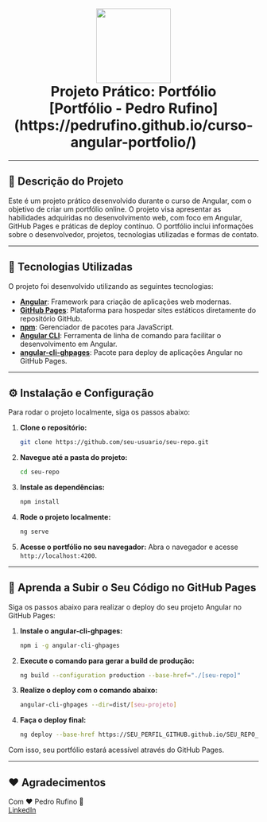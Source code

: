 <h1 align="center">
  <img src="https://vidafullstack.com.br/wp-content/uploads/2020/07/angular.png" alt="" width="150">
  <br>
    Projeto Prático: Portfólio
  <br>
  [Portfólio - Pedro Rufino](https://pedrufino.github.io/curso-angular-portfolio/)
</h1>

---

## :book: Descrição do Projeto

Este é um projeto prático desenvolvido durante o curso de Angular, com o objetivo de criar um portfólio online. O projeto visa apresentar as habilidades adquiridas no desenvolvimento web, com foco em Angular, GitHub Pages e práticas de deploy contínuo. O portfólio inclui informações sobre o desenvolvedor, projetos, tecnologias utilizadas e formas de contato.

---

## :rocket: Tecnologias Utilizadas

O projeto foi desenvolvido utilizando as seguintes tecnologias:

- **[Angular](https://angular.io/)**: Framework para criação de aplicações web modernas.
- **[GitHub Pages](https://pages.github.com/)**: Plataforma para hospedar sites estáticos diretamente do repositório GitHub.
- **[npm](https://www.npmjs.com/)**: Gerenciador de pacotes para JavaScript.
- **[Angular CLI](https://angular.io/cli)**: Ferramenta de linha de comando para facilitar o desenvolvimento em Angular.
- **[angular-cli-ghpages](https://www.npmjs.com/package/angular-cli-ghpages)**: Pacote para deploy de aplicações Angular no GitHub Pages.

---

## :gear: Instalação e Configuração

Para rodar o projeto localmente, siga os passos abaixo:

1. **Clone o repositório:**
    ```bash
    git clone https://github.com/seu-usuario/seu-repo.git
    ```

2. **Navegue até a pasta do projeto:**
    ```bash
    cd seu-repo
    ```

3. **Instale as dependências:**
    ```bash
    npm install
    ```

4. **Rode o projeto localmente:**
    ```bash
    ng serve
    ```

5. **Acesse o portfólio no seu navegador:**
    Abra o navegador e acesse `http://localhost:4200`.

---

## :custard: Aprenda a Subir o Seu Código no GitHub Pages

Siga os passos abaixo para realizar o deploy do seu projeto Angular no GitHub Pages:

1. **Instale o angular-cli-ghpages:**
    ```bash
    npm i -g angular-cli-ghpages
    ```

2. **Execute o comando para gerar a build de produção:**
    ```bash
    ng build --configuration production --base-href="./[seu-repo]"
    ```

3. **Realize o deploy com o comando abaixo:**
    ```bash
    angular-cli-ghpages --dir=dist/[seu-projeto]
    ```

4. **Faça o deploy final:**
    ```bash
    ng deploy --base-href https://SEU_PERFIL_GITHUB.github.io/SEU_REPO_GITHUB/browser/
    ```

Com isso, seu portfólio estará acessível através do GitHub Pages.

---

## :heart: Agradecimentos

Com ♥ Pedro Rufino :wave:  
[LinkedIn](https://www.linkedin.com/in/pedro-rufino-da-mata-neto/)